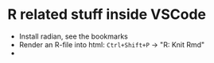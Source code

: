 # R related stuff inside VSCode

- Install radian, see the bookmarks
- Render an R-file into html: `Ctrl+Shift+P` -> "R: Knit Rmd"
- 
